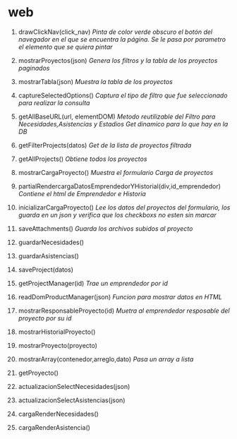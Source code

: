 # web
1. drawClickNav(click_nav) 
*Pinta de color verde obscuro el botón del navegador en el que se encuentra la página.*
*Se le pasa por parametro el elemento que se quiera pintar*

2. mostrarProyectos(json)
*Genera los filtros y la tabla de los proyectos paginados*

3. mostrarTabla(json)
*Muestra la tabla de los proyectos*

4. captureSelectedOptions()
*Captura el tipo de filtro que fue seleccionado para realizar la consulta*

5. getAllBaseURL(url, elementDOM)
*Metodo reutilizable del Filtro para Necesidades,Asistencias y Estadios*
*Get dinamico para lo que hay en la DB*

6. getFilterProjects(datos)
*Get de la lista de proyectos filtrada*

7. getAllProjects()
*Obtiene todos los proyectos*

8. mostrarCargaProyecto()
*Muestra el formulario Carga de proyectos*

9. partialRendercargaDatosEmprendedorYHistorial(div,id_emprendedor)
*Contiene el html de Emprendedor e Historia*

10. inicializarCargaProyecto()
*Lee los datos del proyectos del formulario, los guarda en un json y verifica que los checkboxs no esten sin marcar*

11. saveAttachments()
*Guarda los archivos subidos al proyecto*

12. guardarNecesidades()
13. guardarAsistencias()
14. saveProject(datos)

15. getProjectManager(id)
*Trae un emprendedor por id*

16. readDomProductManager(json)
*Funcion para mostrar datos en HTML*

17. mostrarResponsableProyecto(id)
*Muetra al emprendedor resposable del proyecto por su id*

18. mostrarHistorialProyecto()
19. mostrarProyecto(proyecto)

20. mostrarArray(contenedor,arreglo,dato)
*Pasa un array a lista*

21. getProyecto()

22. actualizacionSelectNecesidades(json)

23. actualizacionSelectAsistencias(json)

24. cargaRenderNecesidades()

25. cargaRenderAsistencia()
